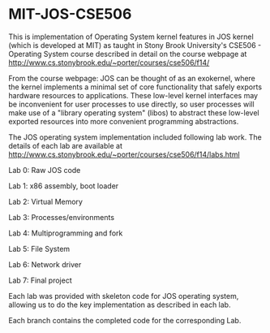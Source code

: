 MIT-JOS-CSE506
==============
This is implementation of Operating System kernel features in JOS kernel (which is developed at MIT) as taught in Stony Brook University's CSE506 - Operating System course described in detail on the course webpage at http://www.cs.stonybrook.edu/~porter/courses/cse506/f14/

From the course webpage: JOS can be thought of as an exokernel, where the kernel implements a minimal set of core functionality that safely exports hardware resources to applications. These low-level kernel interfaces may be inconvenient for user processes to use directly, so user processes will make use of a "library operating system" (libos) to abstract these low-level exported resources into more convenient programming abstractions.

The JOS operating system implementation included following lab work. The details of each lab are available at http://www.cs.stonybrook.edu/~porter/courses/cse506/f14/labs.html

Lab 0: Raw JOS code

Lab 1: x86 assembly, boot loader

Lab 2: Virtual Memory

Lab 3: Processes/environments

Lab 4: Multiprogramming and fork

Lab 5: File System

Lab 6: Network driver

Lab 7: Final project

Each lab was provided with skeleton code for JOS operating system, allowing us to do the key implementation as described in each lab.

Each branch contains the completed code for the corresponding Lab.
